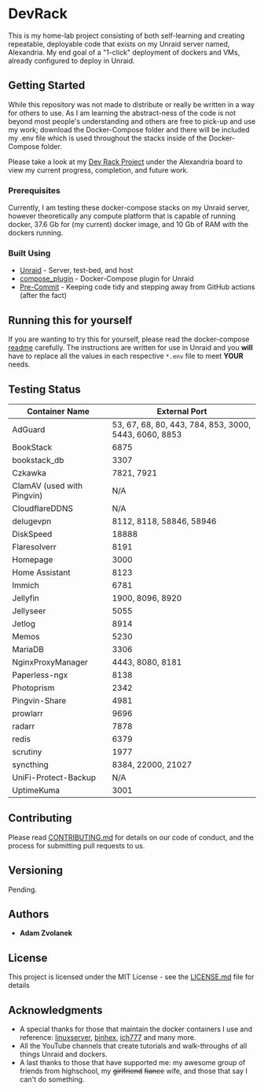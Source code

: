 # DevRack

This is my home-lab project consisting of both self-learning and creating repeatable, deployable code that exists on my Unraid server named, Alexandria. My end goal of a "1-click" deployment of dockers and VMs, already configured to deploy in Unraid.

## Getting Started

While this repository was not made to distribute or really be written in a way for others to use. As I am learning the abstract-ness of the code is not beyond most people's understanding and others are free to pick-up and use my work; download the Docker-Compose folder and there will be included my .env file which is used throughout the stacks inside of the Docker-Compose folder.

Please take a look at my [Dev Rack Project](https://github.com/users/adamzvolanek/projects/1) under the Alexandria board to view my current progress, completion, and future work.

### Prerequisites

Currently, I am testing these docker-compose stacks on my Unraid server, however theoretically any compute platform that is capable of running docker, 37.6 Gb for (my current) docker image, and 10 Gb of RAM with the dockers running.

### Built Using

* [Unraid](https://unraid.net/) - Server, test-bed, and host
* [compose_plugin](https://github.com/dcflachs/compose_plugin) - Docker-Compose plugin for Unraid
* [Pre-Commit](https://pre-commit.com/) - Keeping code tidy and stepping away from GitHub actions (after the fact)

## Running this for yourself

If you are wanting to try this for yourself, please read the docker-compose [readme](/docker-compose/README.md) carefully. The instructions are written for use in Unraid and you **will** have to replace all the values in each respective `*.env` file to meet **YOUR** needs.

## Testing Status

| Container Name               | External Port                                         |
|------------------------------|-------------------------------------------------------|
| AdGuard                      | 53, 67, 68, 80, 443, 784, 853, 3000, 5443, 6060, 8853 |
| BookStack                    | 6875                                                  |
| bookstack_db                 | 3307                                                  |
| Czkawka                      | 7821, 7921                                            |
| ClamAV (used with Pingvin)   | N/A                                                   |
| CloudflareDDNS               | N/A                                                   |
| delugevpn                    | 8112, 8118, 58846, 58946                              |
| DiskSpeed                    | 18888                                                 |
| Flaresolverr                 | 8191                                                  |
| Homepage                     | 3000                                                  |
| Home Assistant               | 8123                                                  |
| Immich                       | 6781                                                  |
| Jellyfin                     | 1900, 8096, 8920                                      |
| Jellyseer                    | 5055                                                  |
| Jetlog                       | 8914                                                  |
| Memos                        | 5230                                                  |
| MariaDB                      | 3306                                                  |
| NginxProxyManager            | 4443, 8080, 8181                                      |
| Paperless-ngx                | 8138                                                  |
| Photoprism                   | 2342                                                  |
| Pingvin-Share                | 4981                                                  |
| prowlarr                     | 9696                                                  |
| radarr                       | 7878                                                  |
| redis                        | 6379                                                  |
| scrutiny                     | 1977                                                  |
| syncthing                    | 8384, 22000, 21027                                    |
| UniFi-Protect-Backup         | N/A                                                   |
| UptimeKuma                   | 3001                                                  |

## Contributing

Please read [CONTRIBUTING.md](https://github.com/adamzvolanek/DevRack/blob/main/CONTRIBUTING.md) for details on our code of conduct, and the process for submitting pull requests to us.

## Versioning

Pending.

## Authors

* **Adam Zvolanek**

## License

This project is licensed under the MIT License - see the [LICENSE.md](LICENSE.md) file for details

## Acknowledgments

* A special thanks for those that maintain the docker containers I use and reference: [linuxserver](https://www.linuxserver.io/), [binhex](https://github.com/binhex), [ich777](https://github.com/ich777) and many more.
* All the YouTube channels that create tutorials and walk-throughs of all things Unraid and dockers.
* A last thanks to those that have supported me: my awesome group of friends from highschool, my ~~girlfriend~~ ~~fiance~~ wife, and those that say I can't do something.
